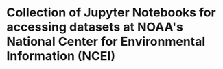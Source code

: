 # Collection of Jupyter Notebooks for accessing datasets at NOAA's National Center for Environmental Information (NCEI)